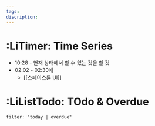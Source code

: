 ```yaml
---
tags: 
discription:
---
```

# :LiTimer: Time Series
- 10:28 - 현재 상태에서 할 수 있는 것을 할 것
- 02:02 - 02:30에 
	- [[스페이스튠 UI]] 
# :LiListTodo: TOdo & Overdue
```todoist
filter: "today | overdue"
```
